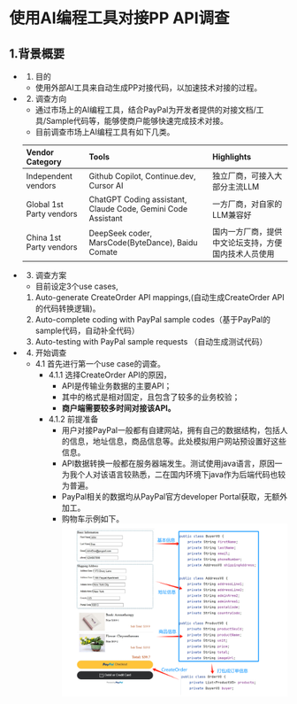 # 使用AI编程工具对接PP API调查
## 1.背景概要

* 1. 目的
  - 使用外部AI工具来自动生成PP对接代码，以加速技术对接的过程。

* 2. 调查方向
  - 通过市场上的AI编程工具，结合PayPal为开发者提供的对接文档/工具/Sample代码等，能够使商户能够快速完成技术对接。
  - 目前调查市场上AI编程工具有如下几类。
  
  | Vendor Category | Tools           | Highlights                            |
  | --------------- | --------------- | ------------------------------------- |
  | Independent vendors | Github Copilot, Continue.dev, Cursor AI | 独立厂商，可接入大部分主流LLM |
  | Global 1st Party vendors | ChatGPT Coding assistant, Claude Code, Gemini Code Assistant | 一方厂商，对自家的LLM兼容好 |
  | China 1st Party vendors | DeepSeek coder, MarsCode(ByteDance), Baidu Comate | 国内一方厂商，提供中文论坛支持，方便国内技术人员使用 |

* 3. 调查方案
    - 目前设定3个use cases,
    1. Auto-generate CreateOrder API mappings,(自动生成CreateOrder API的代码转换逻辑)。
    2. Auto-complete coding with PayPal sample codes（基于PayPal的sample代码，自动补全代码）
    3. Auto-testing with PayPal sample requests （自动生成测试代码）
    
* 4. 开始调查
  * 4.1 首先进行第一个use case的调查。
    * 4.1.1 选择CreateOrder API的原因，
      - API是传输业务数据的主要API；
      - 其中的格式是相对固定，且包含了较多的业务校验；
      - <b>商户端需要较多时间对接该API。</b>
    * 4.1.2 前提准备
      - 用户对接PayPal一般都有自建网站，拥有自己的数据结构，包括人的信息，地址信息，商品信息等。此处模拟用户网站预设置好这些信息。
      - API数据转换一般都在服务器端发生。测试使用java语言，原因一为我个人对该语言较熟悉，二在国内环境下java作为后端代码也较为普遍。
      - PayPal相关的数据均从PayPal官方developer Portal获取，无额外加工。
      - 购物车示例如下。
        <img src="./images/Sample_Shopping_cart.png">
    

